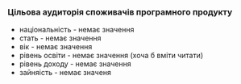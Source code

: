 ### Цільова аудиторія споживачів програмного продукту
+ національність - немає значення
+ стать - немає значення
+ вік - немає значення
+ рівень освіти - немає значення (хоча б вміти читати)
+ рівень доходу - немає значення
+ зайняість - немає значеня
